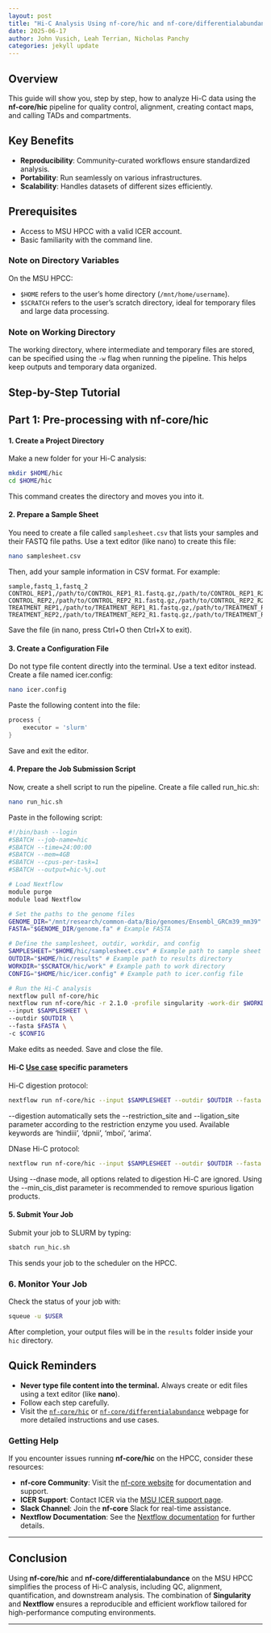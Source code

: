 ```yaml
---
layout: post
title: "Hi-C Analysis Using nf-core/hic and nf-core/differentialabundance on MSU HPCC"
date: 2025-06-17
author: John Vusich, Leah Terrian, Nicholas Panchy
categories: jekyll update
---
```


## Overview

This guide will show you, step by step, how to analyze Hi-C data using the **nf-core/hic** pipeline for quality control, alignment, creating contact maps, and calling TADs and compartments.

## Key Benefits

- **Reproducibility**: Community-curated workflows ensure standardized analysis.
- **Portability**: Run seamlessly on various infrastructures.
- **Scalability**: Handles datasets of different sizes efficiently.

## Prerequisites

- Access to MSU HPCC with a valid ICER account.
- Basic familiarity with the command line.

### Note on Directory Variables

On the MSU HPCC:

* `$HOME` refers to the user’s home directory (`/mnt/home/username`).
* `$SCRATCH` refers to the user’s scratch directory, ideal for temporary files and large data processing.

### Note on Working Directory

The working directory, where intermediate and temporary files are stored, can be specified using the `-w` flag when running the pipeline. This helps keep outputs and temporary data organized.

## Step-by-Step Tutorial

## Part 1: Pre-processing with nf-core/hic

#### 1. Create a Project Directory
Make a new folder for your Hi-C analysis:
```bash
mkdir $HOME/hic
cd $HOME/hic
```
This command creates the directory and moves you into it.

#### 2. Prepare a Sample Sheet
You need to create a file called ```samplesheet.csv``` that lists your samples and their FASTQ file paths. Use a text editor (like nano) to create this file:
```bash
nano samplesheet.csv
```
Then, add your sample information in CSV format. For example:
```pgsql
sample,fastq_1,fastq_2
CONTROL_REP1,/path/to/CONTROL_REP1_R1.fastq.gz,/path/to/CONTROL_REP1_R2.fastq.gz
CONTROL_REP2,/path/to/CONTROL_REP2_R1.fastq.gz,/path/to/CONTROL_REP2_R2.fastq.gz
TREATMENT_REP1,/path/to/TREATMENT_REP1_R1.fastq.gz,/path/to/TREATMENT_REP1_R2.fastq.gz
TREATMENT_REP2,/path/to/TREATMENT_REP2_R1.fastq.gz,/path/to/TREATMENT_REP2_R2.fastq.gz
```
Save the file (in nano, press Ctrl+O then Ctrl+X to exit).

#### 3. Create a Configuration File
Do not type file content directly into the terminal. Use a text editor instead. Create a file named icer.config:
```bash
nano icer.config
```
Paste the following content into the file:
```groovy
process {
    executor = 'slurm'
}
```
Save and exit the editor.

#### 4. Prepare the Job Submission Script
Now, create a shell script to run the pipeline. Create a file called run_hic.sh:
```bash
nano run_hic.sh
```
Paste in the following script:
```bash
#!/bin/bash --login
#SBATCH --job-name=hic
#SBATCH --time=24:00:00
#SBATCH --mem=4GB
#SBATCH --cpus-per-task=1
#SBATCH --output=hic-%j.out

# Load Nextflow
module purge
module load Nextflow

# Set the paths to the genome files
GENOME_DIR="/mnt/research/common-data/Bio/genomes/Ensembl_GRCm39_mm39" #Example GRCm39
FASTA="$GENOME_DIR/genome.fa" # Example FASTA

# Define the samplesheet, outdir, workdir, and config
SAMPLESHEET="$HOME/hic/samplesheet.csv" # Example path to sample sheet
OUTDIR="$HOME/hic/results" # Example path to results directory
WORKDIR="$SCRATCH/hic/work" # Example path to work directory
CONFIG="$HOME/hic/icer.config" # Example path to icer.config file

# Run the Hi-C analysis
nextflow pull nf-core/hic
nextflow run nf-core/hic -r 2.1.0 -profile singularity -work-dir $WORKDIR -resume \
--input $SAMPLESHEET \
--outdir $OUTDIR \
--fasta $FASTA \
-c $CONFIG
```
Make edits as needed. Save and close the file.

#### Hi-C [Use case](https://nf-co.re/hic/2.1.0/docs/usage/#use-case) specific parameters
Hi-C digestion protocol:
```bash
nextflow run nf-core/hic --input $SAMPLESHEET --outdir $OUTDIR --fasta $FASTA --digestion 'dnpii'
```
--digestion automatically sets the --restriction_site and --ligation_site parameter according to the restriction enzyme you used. Available keywords are ‘hindiii’, ‘dpnii’, ‘mboi’, ‘arima’.

DNase Hi-C protocol:
```bash
nextflow run nf-core/hic --input $SAMPLESHEET --outdir $OUTDIR --fasta $FASTA --dnase --min_cis_dist 1000
```
Using --dnase mode, all options related to digestion Hi-C are ignored. Using the --min_cis_dist parameter is recommended to remove spurious ligation products.

#### 5. Submit Your Job
Submit your job to SLURM by typing:
```bash
sbatch run_hic.sh
```
This sends your job to the scheduler on the HPCC.

### 6. Monitor Your Job
Check the status of your job with:
```bash
squeue -u $USER
```
After completion, your output files will be in the `results` folder inside your `hic` directory.

## Quick Reminders
- **Never type file content into the terminal.** Always create or edit files using a text editor (like **nano**).
- Follow each step carefully.
- Visit the [`nf-core/hic`](https://nf-co.re/hic) or [`nf-core/differentialabundance`](https://nf-co.re/differentialabundance) webpage for more detailed instructions and use cases.

### Getting Help

If you encounter issues running **nf-core/hic** on the HPCC, consider these resources:

- **nf-core Community**: Visit the [nf-core website](https://nf-co.re) for documentation and support.
- **ICER Support**: Contact ICER via the [MSU ICER support page](https://icer.msu.edu/contact).
- **Slack Channel**: Join the **nf-core** Slack for real-time assistance.
- **Nextflow Documentation**: See the [Nextflow documentation](https://www.nextflow.io/docs/latest/index.html) for further details.

---

## Conclusion
Using **nf-core/hic** and **nf-core/differentialabundance** on the MSU HPCC simplifies the process of Hi-C analysis, including QC, alignment, quantification, and downstream analysis. The combination of **Singularity** and **Nextflow** ensures a reproducible and efficient workflow tailored for high-performance computing environments.

---

